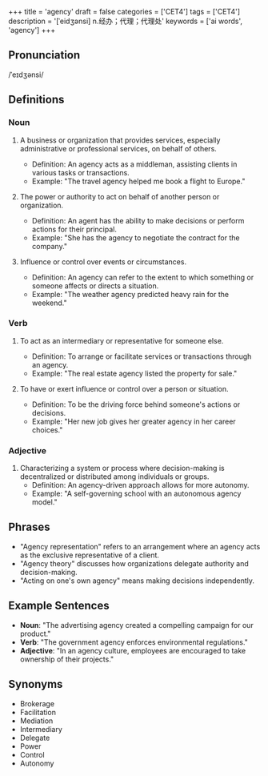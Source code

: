 +++
title = 'agency'
draft = false
categories = ['CET4']
tags = ['CET4']
description = '[ˈeidʒənsi] n.经办；代理；代理处'
keywords = ['ai words', 'agency']
+++

## Pronunciation
/ˈeɪdʒənsi/

## Definitions
### Noun
1. A business or organization that provides services, especially administrative or professional services, on behalf of others.
   - Definition: An agency acts as a middleman, assisting clients in various tasks or transactions.
   - Example: "The travel agency helped me book a flight to Europe."

2. The power or authority to act on behalf of another person or organization.
   - Definition: An agent has the ability to make decisions or perform actions for their principal.
   - Example: "She has the agency to negotiate the contract for the company."

3. Influence or control over events or circumstances.
   - Definition: An agency can refer to the extent to which something or someone affects or directs a situation.
   - Example: "The weather agency predicted heavy rain for the weekend."

### Verb
1. To act as an intermediary or representative for someone else.
   - Definition: To arrange or facilitate services or transactions through an agency.
   - Example: "The real estate agency listed the property for sale."

2. To have or exert influence or control over a person or situation.
   - Definition: To be the driving force behind someone's actions or decisions.
   - Example: "Her new job gives her greater agency in her career choices."

### Adjective
1. Characterizing a system or process where decision-making is decentralized or distributed among individuals or groups.
   - Definition: An agency-driven approach allows for more autonomy.
   - Example: "A self-governing school with an autonomous agency model."

## Phrases
- "Agency representation" refers to an arrangement where an agency acts as the exclusive representative of a client.
- "Agency theory" discusses how organizations delegate authority and decision-making.
- "Acting on one's own agency" means making decisions independently.

## Example Sentences
- **Noun**: "The advertising agency created a compelling campaign for our product."
- **Verb**: "The government agency enforces environmental regulations."
- **Adjective**: "In an agency culture, employees are encouraged to take ownership of their projects."

## Synonyms
- Brokerage
- Facilitation
- Mediation
- Intermediary
- Delegate
- Power
- Control
- Autonomy
